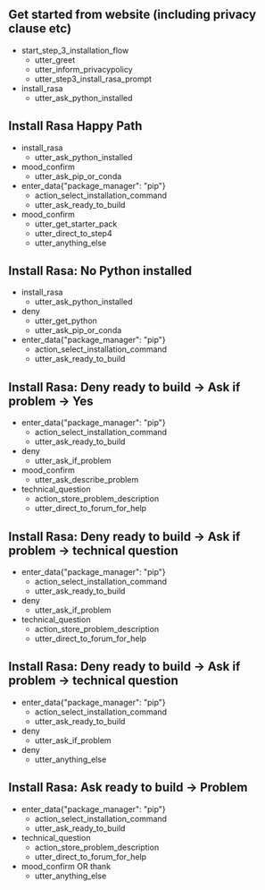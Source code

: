 ## Get started from website (including privacy clause etc)
* start_step_3_installation_flow
    - utter_greet
    - utter_inform_privacypolicy
    - utter_step3_install_rasa_prompt
* install_rasa
  - utter_ask_python_installed

## Install Rasa Happy Path
* install_rasa
  - utter_ask_python_installed
* mood_confirm
  - utter_ask_pip_or_conda
* enter_data{"package_manager": "pip"}
  - action_select_installation_command
  - utter_ask_ready_to_build
* mood_confirm
  - utter_get_starter_pack
  - utter_direct_to_step4
  - utter_anything_else

## Install Rasa: No Python installed
* install_rasa
    - utter_ask_python_installed
* deny
    - utter_get_python
    - utter_ask_pip_or_conda
* enter_data{"package_manager": "pip"}
    - action_select_installation_command
    - utter_ask_ready_to_build

## Install Rasa: Deny ready to build -> Ask if problem -> Yes
* enter_data{"package_manager": "pip"}
    - action_select_installation_command
    - utter_ask_ready_to_build
* deny
    - utter_ask_if_problem
* mood_confirm
    - utter_ask_describe_problem
* technical_question
    - action_store_problem_description
    - utter_direct_to_forum_for_help

## Install Rasa: Deny ready to build -> Ask if problem -> technical question
* enter_data{"package_manager": "pip"}
    - action_select_installation_command
    - utter_ask_ready_to_build
* deny
    - utter_ask_if_problem
* technical_question
    - action_store_problem_description
    - utter_direct_to_forum_for_help

## Install Rasa: Deny ready to build -> Ask if problem -> technical question
* enter_data{"package_manager": "pip"}
    - action_select_installation_command
    - utter_ask_ready_to_build
* deny
    - utter_ask_if_problem
* deny
    - utter_anything_else

## Install Rasa: Ask ready to build -> Problem
* enter_data{"package_manager": "pip"}
  - action_select_installation_command
  - utter_ask_ready_to_build
* technical_question
  - action_store_problem_description
  - utter_direct_to_forum_for_help
* mood_confirm OR thank
    - utter_anything_else
